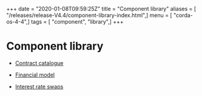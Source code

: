 +++
date = "2020-01-08T09:59:25Z"
title = "Component library"
aliases = [ "/releases/release-V4.4/component-library-index.html",]
menu = [ "corda-os-4-4",]
tags = [ "component", "library",]
+++


# Component library


* [Contract catalogue](contract-catalogue.md)

* [Financial model](financial-model.md)

* [Interest rate swaps](contract-irs.md)



